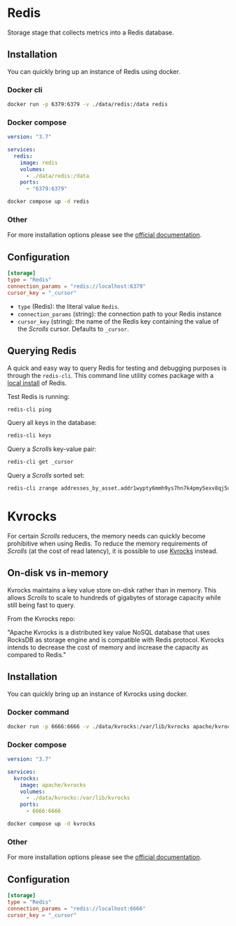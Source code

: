 # Redis

Storage stage that collects metrics into a Redis database.

## Installation

You can quickly bring up an instance of Redis using docker.

### Docker cli

```sh
docker run -p 6379:6379 -v ./data/redis:/data redis
```

### Docker compose

```yaml
version: "3.7"

services:
  redis:
    image: redis
    volumes:
      - ./data/redis:/data
    ports:
      - "6379:6379"
```

```sh
docker compose up -d redis
```

### Other

For more installation options please see the [official documentation](https://redis.io/docs/getting-started/installation/).

## Configuration

```toml
[storage]
type = "Redis"
connection_params = "redis://localhost:6379"
cursor_key = "_cursor"
```

- `type` (Redis): the literal value `Redis`.
- `connection_params` (string): the connection path to your Redis instance
- `cursor_key` (string): the name of the Redis key containing the value of the _Scrolls_ cursor. Defaults to `_cursor`.

## Querying Redis

A quick and easy way to query Redis for testing and debugging purposes is through the `redis-cli`. This command line utility comes package with a [local install](https://redis.io/docs/getting-started/installation/) of Redis.

Test Redis is running:

```sh
redis-cli ping
```

Query all keys in the database:

```sh
redis-cli keys
```

Query a _Scrolls_ key-value pair:

```sh
redis-cli get _cursor
```

Query a _Scrolls_ sorted set:

```sh
redis-cli zrange addresses_by_asset.addr1wypty6mmh9ys7hn7k4pmy5exv8qj5u0lvr7gt7e6sw76cus8q85le 0 10 WITHSCORES
```

# Kvrocks

For certain _Scrolls_ reducers, the memory needs can quickly become prohibitive when using Redis. To reduce the memory requirements of _Scrolls_ (at the cost of read latency), it is possible to use [Kvrocks](https://github.com/apache/incubator-kvrocks) instead. 

## On-disk vs in-memory

Kvrocks maintains a key value store on-disk rather than in memory. This allows _Scrolls_ to scale to hundreds of gigabytes of storage capacity while still being fast to query.

From the Kvrocks repo:

"Apache Kvrocks is a distributed key value NoSQL database that uses RocksDB as storage engine and is compatible with Redis protocol. Kvrocks intends to decrease the cost of memory and increase the capacity as compared to Redis."

## Installation

You can quickly bring up an instance of Kvrocks using docker.

### Docker command

```sh
docker run -p 6666:6666 -v ./data/kvrocks:/var/lib/kvrocks apache/kvrocks
```

### Docker compose

```yaml
version: "3.7"

services:
  kvrocks:
    image: apache/kvrocks
    volumes:
      - ./data/kvrocks:/var/lib/kvrocks
    ports:
      - 6666:6666
```

```sh
docker compose up -d kvrocks
```
### Other

For more installation options please see the [official documentation](https://kvrocks.apache.org/docs/getting-started/).

## Configuration

```toml
[storage]
type = "Redis"
connection_params = "redis://localhost:6666"
cursor_key = "_cursor"
```